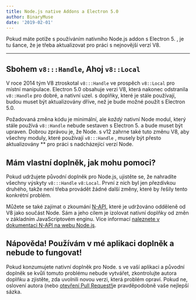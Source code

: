 ```yaml
---
title: Node.js native Addons a Electron 5.0
author: BinaryMuse
date: '2019-02-01'
---
```


Pokud máte potíže s používáním nativního Node.js addon s Electron 5. , je tu šance, že je třeba aktualizovat pro práci s nejnovější verzí V8.

---

## Sbohem `v8:::Handle`, Ahoj `v8::Local`

V roce 2014 tým V8 ztroskotal `v8:::Handle` ve prospěch `v8::Local` pro místní manipulace. Electron 5.0 obsahuje verzi V8, která nakonec odstranila `v8::Handle` pro dobré, a nativní uzel. s doplňky, které je stále používají, budou muset být aktualizovány dříve, než je bude možné použít s Electron 5.0.

Požadovaná změna kódu je minimální, ale *každý* nativní Node modul, který stále používá `v8::Handle` nebude sestaven s Electron 5. a bude muset být upraven. Dobrou zprávou je, že Node. s v12 zahrne také tuto změnu V8, aby všechny moduly, které používají `v8:::Handle` , musely být přesto aktualizovány ** pro práci s nadcházející verzí Node.

## Mám vlastní doplněk, jak mohu pomoci?

Pokud udržujete původní doplněk pro Node.js, ujistěte se, že nahradíte všechny výskyty `v8:::Handle` `v8:Local`. První z nich byl jen přezdívkou druhého, takže není třeba provádět žádné další změny, které by řešily tento konkrétní problém.

Můžete se také zajímat o zkoumání [N-API](https://nodejs.org/api/n-api.html), které je udržováno odděleně od V8 jako součást Node. Sám a jeho cílem je izolovat nativní doplňky od změn v základním JavaScriptovém enginu. Více informací [naleznete v dokumentaci N-API na webu Node.js](https://nodejs.org/api/n-api.html#n_api_n_api).

## Nápověda! Používám v mé aplikaci doplněk a nebude to fungovat!

Pokud konzumujete nativní doplněk pro Node. s ve vaší aplikaci a původní doplněk se kvůli tomuto problému nebude vytvářet, zkontrolujte autora doplňku a zjistěte, zda uvolnili novou verzi, která problém opraví. Pokud ne, oslovení autora (nebo [otevření Pull Request!](https://help.github.com/articles/about-pull-requests/)je pravděpodobně vaše nejlepší sázka.
